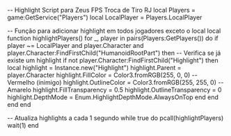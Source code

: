 -- Highlight Script para Zeus FPS Troca de Tiro RJ
local Players = game:GetService("Players")
local LocalPlayer = Players.LocalPlayer

-- Função para adicionar highlight em todos jogadores exceto o local
local function highlightPlayers()
    for _, player in pairs(Players:GetPlayers()) do
        if player ~= LocalPlayer and player.Character and player.Character:FindFirstChild("HumanoidRootPart") then
            -- Verifica se já existe um highlight
            if not player.Character:FindFirstChild("Highlight") then
                local highlight = Instance.new("Highlight")
                highlight.Parent = player.Character
                highlight.FillColor = Color3.fromRGB(255, 0, 0)      -- Vermelho (inimigo)
                highlight.OutlineColor = Color3.fromRGB(255, 255, 0) -- Amarelo
                highlight.FillTransparency = 0.5
                highlight.OutlineTransparency = 0
                highlight.DepthMode = Enum.HighlightDepthMode.AlwaysOnTop
            end
        end
    end
end

-- Atualiza highlights a cada 1 segundo
while true do
    pcall(highlightPlayers)
    wait(1)
end